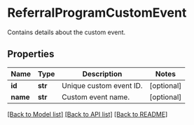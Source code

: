 # ReferralProgramCustomEvent

Contains details about the custom event.

## Properties
Name | Type | Description | Notes
------------ | ------------- | ------------- | -------------
**id** | **str** | Unique custom event ID. | [optional] 
**name** | **str** | Custom event name. | [optional] 

[[Back to Model list]](../README.md#documentation-for-models) [[Back to API list]](../README.md#documentation-for-api-endpoints) [[Back to README]](../README.md)


